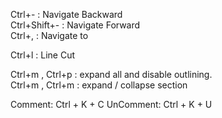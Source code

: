 Ctrl+- : Navigate Backward   
Ctrl+Shift+- : Navigate Forward  
Ctrl+, : Navigate to

Ctrl+l : Line Cut


Ctrl+m , Ctrl+p : expand all and disable outlining.  
Ctrl+m , Ctrl+m : expand / collapse section

Comment: Ctrl + K + C
UnComment: Ctrl + K + U

